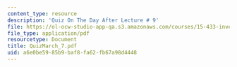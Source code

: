 ```yaml
---
content_type: resource
description: 'Quiz On The Day After Lecture # 9'
file: https://ol-ocw-studio-app-qa.s3.amazonaws.com/courses/15-433-investments-spring-2003/a6e0be5985b9baf8fa62fb67a98d4448_QuizMarch_7.pdf
file_type: application/pdf
resourcetype: Document
title: QuizMarch_7.pdf
uid: a6e0be59-85b9-baf8-fa62-fb67a98d4448
---
```

